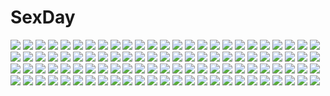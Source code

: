 # SexDay
![](https://konachan.com/image/0e9cd19ce52464d3466a86195738728f/Konachan.com%20-%20182542%20flowers%20light%20mikaduki_tenma%20onii_mikoto%20p19%20school_uniform%20sunflower%20teshigawara_tsubasa%20todoroki_kei%20wasurenagusa_izumi%20water.jpg)
![](https://konachan.com/image/0e2eeda119576e1fa3a6f36a6a2f4072/Konachan.com%20-%2066519%20capura_lin%20saigyouji_yuyuko%20touhou.jpg)
![](https://konachan.com/image/3bd34c6c4bb4e6f63172466464b5ec74/Konachan.com%20-%20288026%20dress%20elise_%28piclic%29%20flowers%20green_hair%20kazami_yuuka%20red_eyes%20ribbons%20short_hair%20touhou.jpg)
![](https://konachan.com/image/85f117b93808c120eb72058620f4f991/Konachan.com%20-%2062282%20brown_hair%20long_hair%20red_eyes%20reiuji_utsuho%20skirt%20thighhighs%20touhou%20wings.jpg)
![](https://konachan.com/image/cdfc11a14b157f6f02159789e28968c3/Konachan.com%20-%20281697%202girls%20blush%20breasts%20cleavage%20demon%20drink%20fang%20flowers%20garter%20horns%20long_hair%20no_bra%20ponytail%20purple_eyes%20raiou%20red_eyes%20sake%20sky%20umbrella%20white_hair.jpg)
![](https://konachan.com/image/72041ffd87fb6d654ae1dc903a4d062f/Konachan.com%20-%20175726%20aizawa_inori%20anthropomorphism%20blonde_hair%20blue_eyes%20boots%20internet_explorer%20microsoft%20os-tan%20thighhighs%20zettai_ryouiki.jpg)
![](https://konachan.com/jpeg/8cae5c2d3339022b0908605f56302828/Konachan.com%20-%20152788%20apple%20blush%20brown_hair%20chibi%20cosplay%20food%20fruit%20horo%20langbazi%20long_hair%20maoyuu_maou_yuusha%20ookami_to_koushinryou%20parody%20red_eyes%20signed%20tail%20wolfgirl.jpg)
![](https://konachan.com/image/2cba83dcd1598b3bcdd6e764663b64b0/Konachan.com%20-%2050097%20blonde_hair%20bra%20k-on%21%20kotobuki_tsumugi%20kotobuki_utage%20long_hair%20panties%20see_through%20underwear.jpg)
![](https://konachan.com/jpeg/3573d053d2788ee5eb64ff493b5c667f/Konachan.com%20-%20226901%20aiura%20amaya_kanaka%20iwasawa_saki%20uehara_ayuko%20yuuki_tatsuya.jpg)
![](https://konachan.com/image/0d7768c234520a922e7f24a7377ae699/Konachan.com%20-%20128668%20alice_margatroid%20blonde_hair%20book%20doll%20kirisame_marisa%20monio%20short_hair%20touhou.jpg)
![](https://konachan.com/jpeg/026d8e20292f548070344a47885835cc/Konachan.com%20-%20120269%20asa_project%20game_cg%20kinomoto_nokia%20panta%20renai_zero_kilometer.jpg)
![](https://konachan.com/image/e259f1d1a2d6b51629352a263bd07f79/Konachan.com%20-%20240105%20breasts%20brown_eyes%20brown_hair%20cleavage%20drink%20ecell%20food%20gloves%20headband%20long_hair%20navel%20ofuda%20red_eyes%20red_hair%20tears%20thighhighs%20twintails%20wink.jpg)
![](https://konachan.com/jpeg/a6911f976a18ee42473934ba21c15deb/Konachan.com%20-%20195805%202girls%20breasts%20cleavage%20dress%20erect_nipples%20miwa_shirow%20no_bra%20sasaki_kotone%20scan%20suzuhara_misae%20thighhighs%20torn_clothes%20underboob.jpg)
![](https://konachan.com/image/dd8a0a703a0dbff3f009372209e33ec0/Konachan.com%20-%2060421%20butterfly%20umineko_no_naku_koro_ni%20virgilia.jpg)
![](https://konachan.com/jpeg/58a08c943681a75093db0dc452166c83/Konachan.com%20-%20156272%20aqua_hair%20barefoot%20blush%20hatsune_miku%20long_hair%20swimsuit%20twintails%20vocaloid%20wokada.jpg)
![](https://konachan.com/jpeg/091f41afa6255a559afa7c2068eb1b78/Konachan.com%20-%20296167%202girls%20breasts%20cleavage%20fireworks%20haribote_%28tarao%29%20japanese_clothes%20long_hair%20nakano_itsuki%20nakano_nino%20no_bra%20nopan%20red_hair%20yukata.jpg)
![](https://konachan.com/image/bbe548326c9cac5a35fc027025707602/Konachan.com%20-%20143611%20cosmo_%28pixiv12140406%29%20gyarados%20pikachu%20pokemon.jpg)
![](https://konachan.com/image/bf9c62ed1bf27260a1f2741280d55290/Konachan.com%20-%20307754%20bed%20black_eyes%20blonde_hair%20bra%20breasts%20cleavage%20navel%20open_shirt%20original%20panties%20pokachu%20school_uniform%20shirt%20short_hair%20skirt%20skirt_lift%20underwear.jpg)
![](https://konachan.com/image/8c929c762b7691710bc3619a64c4a338/Konachan.com%20-%2085275%202girls%20black_hair%20blackegg%20blonde_hair%20blue_eyes%20brown_eyes%20dress%20long_hair%20navel%20panty_%28character%29%20pink_hair%20ritsuki%20stocking_%28character%29%20wings.jpg)
![](https://konachan.com/image/08069c3cb2124e5f55a679b3808b6103/Konachan.com%20-%2022284%20kamyu%20utawarerumono.jpg)
![](https://konachan.com/jpeg/df55f6e67fe44ac638ad2fde1a520595/Konachan.com%20-%20108319%20black_hair%20bloomers%20blush%20breasts%20fault%20game_cg%20gym_uniform%20long_hair%20nipples%20panties%20shirt_lift%20sideboob%20taka_tony%20thighhighs%20twintails%20underwear.jpg)
![](https://konachan.com/image/9655387a8221aa8f022ef1f6c5620928/Konachan.com%20-%20210825%20angel%20book%20halo%20jibril%20navel%20no_game_no_life%20pink_hair%20tagme_%28artist%29%20wings%20yellow_eyes.jpg)
![](https://konachan.com/image/1e2ec58d1145b861e3619cf77d197f35/Konachan.com%20-%20226795%20gensou_kuro_usagi%20love_live%21_school_idol_project%20nishikino_maki%20yazawa_nico.jpg)
![](https://konachan.com/image/e24076dd133c67d629604a99723e34d2/Konachan.com%20-%20242953%20azumi_kotarou%20male%20mizuno_akane%20signed%20tagme_%28artist%29%20tsuki_ga_kirei.jpg)
![](https://konachan.com/image/1bb365d543f66c2be9197757f8dff345/Konachan.com%20-%208041%20aquaplus%20ilfa%20kouno_harumi%20leaf%20silfa%20to_heart%20to_heart_2.jpg)
![](https://konachan.com/jpeg/b3da38bb2a5640a9e180c2d2975382ab/Konachan.com%20-%2080466%20blue_eyes%20blue_hair%20bow%20cirno%20dress%20fairy%20popsicle%20short_hair%20touhou%20water%20wings.jpg)
![](https://konachan.com/image/58fc5a79d5ba131e7c7ead095395d91e/Konachan.com%20-%20119650%20dress%20hatsune_miku%20headphones%20long_hair%20twintails%20vocaloid%20wink.jpg)
![](https://konachan.com/jpeg/db2b1dd4156c55b6ac079f0bf68eea1c/Konachan.com%20-%20274644%20anus%20ass%20ass_grab%20blue_eyes%20blue_hair%20bondage%20breasts%20chain%20f-cla%20game_cg%20horns%20long_hair%20navel%20nipples%20nude%20penis%20pussy%20sex%20tail%20thighhighs.jpg)
![](https://konachan.com/image/a45c6dff440ecb3638006b3c8af802dc/Konachan.com%20-%2020815%20blue%20fullmetal_alchemist%20roy_mustang%20uniform.jpg)
![](https://konachan.com/jpeg/d76bc396c3e6e14078210329c9d2e931/Konachan.com%20-%20174638%20all_male%20ana_bi%20black_hair%20hanamichi_sakuragi%20male%20red_hair%20rukawa_kaede%20short_hair%20slam_dunk%20sport.jpg)
![](https://konachan.com/jpeg/d3376e8c5f72dc94b921b6cf82eea093/Konachan.com%20-%20140007%20escu%3Ade%20game_cg%20gurenka%20iizuka_kanako%20nekonyan.jpg)
![](https://konachan.com/jpeg/4f30ea16b0c239038676977484d77fad/Konachan.com%20-%20270319%202girls%20animal%20bow%20braids%20brown_hair%20building%20city%20dohj001%20dress%20flowers%20long_hair%20original%20red_eyes%20thighhighs%20twins.jpg)
![](https://konachan.com/jpeg/e6c81e83f526c95b79a005437e5ceb99/Konachan.com%20-%20275820%20anthropomorphism%20brown_eyes%20brown_hair%20drink%20ica%20kantai_collection%20scarf%20sendai_%28kancolle%29%20short_hair%20skirt%20thighhighs.jpg)
![](https://konachan.com/image/c157c7133d65b1935d4c3d56685f3ff3/Konachan.com%20-%20189034%20aldnoah.zero%20all_male%20feng_%28s9654431%29%20gun%20male%20slaine_troyard%20weapon.jpg)
![](https://konachan.com/image/617b04fc64d3a7723cc8f824a78d076e/Konachan.com%20-%20263880%20bed%20bikini%20breasts%20choker%20cosplay%20gloves%20headband%20jema%20long_hair%20navel%20panties%20purple_eyes%20purple_hair%20swimsuit%20tail%20thighhighs%20touhou%20underwear%20wings.jpg)
![](https://konachan.com/jpeg/9ffbc9fbe0e7c82fa7d4326955fe143d/Konachan.com%20-%20259184%20animal%20bird%20manino_%28mofuritaionaka%29%20nobody%20original%20signed.jpg)
![](https://konachan.com/jpeg/fb7fd6180c1a8a96b1e64746546f2a0f/Konachan.com%20-%20278751%20boots%20breasts%20cape%20collar%20fire%20food%20garter%20konshin%20long_hair%20original%20panties%20rain%20red_eyes%20signed%20tail%20tattoo%20underboob%20underwear%20water%20white_hair.jpg)
![](https://konachan.com/jpeg/20dd31c48fd309d70f0dac8c2b3a4a64/Konachan.com%20-%20279477%20armor%20blue_eyes%20bow%20bubbles%20fate_grand_order%20fate_%28series%29%20flowers%20long_hair%20meltryllis%20polychromatic%20purple_hair%20underwater%20water%20yukisame.jpg)
![](https://konachan.com/jpeg/fe4c3d702bae10b8ce8f2f0c7c747742/Konachan.com%20-%20196915%20black_hair%20brown_eyes%20game_cg%20kujiragami_no_tearstilla%20loli%20long_hair%20mikagami_mamizu%20navel%20panties%20riru_whale%20sky%20tree%20underwear%20whirlpool.jpg)
![](https://konachan.com/image/dcc0fed743ac05e07ac126c8579d80d9/Konachan.com%20-%2077349%20animal_ears%20blue_eyes%20brown_hair%20original%20yuna_%28rutera%29.jpg)
![](https://konachan.com/image/9bd6081b914401d9f51f717e98a23eb5/Konachan.com%20-%2085925%20aqua_eyes%20aqua_hair%20close%20hatsune_miku%20petals%20tie%20twintails%20vocaloid%20white.jpg)
![](https://konachan.com/image/ee93bfecd2d37582298fe4b1aedf683e/Konachan.com%20-%20145226%20barefoot%20blue_eyes%20blue_hair%20blush%20denpa_onna_to_seishun_otoko%20panties%20school_uniform%20touwa_erio%20underwear.jpg)
![](https://konachan.com/image/673aac5e5a65a6052110398e1b091011/Konachan.com%20-%2095722%20dress%20flowers%20shigemitsubaki.jpg)
![](https://konachan.com/jpeg/08525eab41c942b238ca41919b6630bf/Konachan.com%20-%20132769%20breast_hold%20brown_eyes%20dracu-riot%21%20game_cg%20inamura_rio%20long_hair%20muririn%20mutsura_yuuto%20pajamas%20purple_hair%20yuzusoft.jpg)
![](https://konachan.com/image/aaf72134216f89e19c2fa753dd16f6a6/Konachan.com%20-%2053804%2015_bisyoujo_hyouryuuki%20kuroda_kazuya.jpg)
![](https://konachan.com/image/310ea5cfee094e56a19df564d7d31778/Konachan.com%20-%20170693%20apple%20black_hair%20blue_eyes%20blue_hair%20food%20fruit%20kill_la_kill%20matoi_ryuuko%20mikisugi_aikurou%20red%20sako%20short_hair.jpg)
![](https://konachan.com/image/58328c69f4151a62d31bc827b1af4d53/Konachan.com%20-%20255837%20animal%20braids%20brown_hair%20dog%20glasses%20green_eyes%20jpeg_artifacts%20long_hair%20morifumi%20original%20snow%20winter.jpg)
![](https://konachan.com/image/ce77c36c64dbf50e72a383d0537f0526/Konachan.com%20-%20190663%20anthropomorphism%20ass%20blonde_hair%20halloween%20jpeg_artifacts%20long_hair%20lucknight%20panties%20rensouhou-chan%20shirt_lift%20thighhighs%20underwear%20white_hair.jpg)
![](https://konachan.com/image/563c6ca2ef2b0dff00b463a0c4438c06/Konachan.com%20-%2081837%20blue_hair%20hatsune_miku%20headphones%20signed%20twintails%20vocaloid%20watermark.jpg)
![](https://konachan.com/jpeg/eba2a9d931e9d42df284abda17abbae9/Konachan.com%20-%20167760%20blush%20breasts%20censored%20chris_crawford%20game_cg%20marmalade%20nipples%20nopan%20panties%20panty_pull%20penis%20pink_hair%20red_eyes%20short_hair%20socks%20underwear%20wet.jpg)
![](https://konachan.com/image/dacfee425c33deeb4f10d6e1312adb62/Konachan.com%20-%20143555%20brown_hair%20erhu%20flowers%20japanese_clothes%20original%20yukata.jpg)
![](https://konachan.com/jpeg/a22c55d690e368b1c2f86dcf06712ee9/Konachan.com%20-%20258132%20annin_doufu%20idolmaster%20idolmaster_cinderella_girls%20japanese_clothes%20kimono%20mimura_kanako%20sakuma_mayu%20shimamura_uzuki%20shrine.jpg)
![](https://konachan.com/image/465e8195d3fa201c3e5965c1b0d43408/Konachan.com%20-%2025947%20chobits%20freya%20purple%20tattoo%20techgirl%20vector.jpeg)
![](https://konachan.com/jpeg/61a2d9ce439832a922df970fd49526d6/Konachan.com%20-%20241659%202girls%20anthropomorphism%20ass%20bikini%20blonde_hair%20blush%20breasts%20gloves%20green_eyes%20kantai_collection%20long_hair%20narynn%20shoujo_ai%20swimsuit%20white.jpg)
![](https://konachan.com/image/b39d71543b199855eb73854a281e60ce/Konachan.com%20-%2081102%20animal_ears%20black_hair%20ch%40r%20long_hair%20necro-san%20original%20tagme.jpg)
![](https://konachan.com/jpeg/0e5e997416decdea18235a83edd753e1/Konachan.com%20-%20188234%20akabeisoft3%20akizora_momiji%20clouds%20dekinai_watashi_ga_kurikaesu%20furukawa_ren%20game_cg%20loli%20long_hair%20red_eyes%20sky%20sunset%20water%20white_hair.jpg)
![](https://konachan.com/image/7bb34a1baca8d6752e9e8e06589e02b6/Konachan.com%20-%20210444%20ibara_kasen%20jpeg_artifacts%20tears%20touhou.jpg)
![](https://konachan.com/image/3e28041cb39688b86c4583c52019d45e/Konachan.com%20-%20176633%20kuroki_rei%20long_hair%20michairu%20shoujo_ai%20vividred_operation.jpg)
![](https://konachan.com/image/e48579ac64525dd7c523397c0db108cc/Konachan.com%20-%2038129%20bra%20calendar%20himuro_akari%20night_wizard%20nipples%20over_drive%20panties%20underwear%20vector.jpg)
![](https://konachan.com/image/9292a3b0d4a82506c4ac4b6b11a45cc8/Konachan.com%20-%2095004%20chibi%20kagamine_len%20kagamine_rin%20male%20vocaloid.jpg)
![](https://konachan.com/image/c2e7de39c0d500ba6be0b861126ac7bc/Konachan.com%20-%20261558%202girls%20black_hair%20bondage%20bow%20breast_grab%20brown_eyes%20green_eyes%20harukigenia%20long_hair%20no_bra%20purple_hair%20shirt_lift%20sonoda_umi%20toujou_nozomi%20yuri.jpg)
![](https://konachan.com/image/090ddd8fbd898330cfc4977930f5af64/Konachan.com%20-%2090979%20blue_eyes%20fantasy_earth_zero%20green_hair%20long_hair%20nipples%20no_bra%20skirt%20topless%20toshi_makoto.jpg)
![](https://konachan.com/image/5033f66f53473f38a49025e4f1da8706/Konachan.com%20-%20125242%20game_cg%20long_hair%20lunaris_filia%20mikagami_mamizu%20minase_yukari%20whirlpool.jpg)
![](https://konachan.com/jpeg/8ce4d8ce09bf6e48df6f873049355f86/Konachan.com%20-%20244576%20blush%20breasts%20headphones%20nipples%20onsen%20pink_eyes%20pink_hair%20sonico%20super_sonico%20v-mag%20water.jpg)
![](https://konachan.com/image/e83e18042d3077ffd1b29d0a04e860f6/Konachan.com%20-%2049534%20aisaka_taiga%20jpeg_artifacts%20kawashima_ami%20kushieda_minori%20toradora.jpg)
![](https://konachan.com/image/38b3d8f225465ac208d7816e96fc53b7/Konachan.com%20-%2039577%20hidamari_sketch%20ume_aoki%20yuno.jpg)
![](https://konachan.com/jpeg/c50561a1af3c3850bb4c52e9c77c8789/Konachan.com%20-%20230628%20aliasing%20aqua_eyes%20aqua_hair%20ass%20bed%20blush%20bra%20breasts%20censored%20gloves%20long_hair%20nipples%20panties%20papino%20penis%20pussy%20sex%20twintails%20underwear%20vocaloid.jpg)
![](https://konachan.com/image/8a4bcb045a2dae00f7edc5aa3afcea84/Konachan.com%20-%2028140%202girls%20alice_parade%20breast_grab%20breasts%20bunnygirl%20game_cg%20inemuri_yamane%20kiss%20nipples%20unisonshift%20usagi_luna_hatsujou%20yuri.jpg)
![](https://konachan.com/image/4e1982382bc89ee43fcbe4051ee749c9/Konachan.com%20-%20102990%20animal%20bird%20blonde_hair%20bow%20brown_eyes%20dress%20hatsuko%20long_hair%20original.jpg)
![](https://konachan.com/image/e281fa1ee9f22c42da105bd5a135b598/Konachan.com%20-%20101998%20animal%20tagme.jpg)
![](https://konachan.com/jpeg/74b4f8ed3cca18b18a99d515def7186f/Konachan.com%20-%20283946%20animal_ears%20brown_hair%20fast-runner-2024%20raphtalia%20red_eyes%20tate_no_yuusha_no_nariagari%20thighhighs%20underwear%20watermark.jpg)
![](https://konachan.com/image/e3cf66c00e88bc4d1aa5a27ac5b80fee/Konachan.com%20-%2023802%20fate_testarossa%20mahou_shoujo_lyrical_nanoha%20takamachi_nanoha.jpg)
![](https://konachan.com/image/c6a694f5d5dbe9e7e08e6dc4f603c6a0/Konachan.com%20-%2023045%20koge_donbo%20misha%20pita_ten.jpg)
![](https://konachan.com/image/5674ac302bf6d7d1616dd3ff3797838f/Konachan.com%20-%2041016%20balsa%20seirei_no_moribito%20spear%20weapon.jpg)
![](https://konachan.com/image/3e7a7daabd3115790a5f28475e4a2a77/Konachan.com%20-%2019334%20mai-hime.jpg)
![](https://konachan.com/image/0ea0ab37f092b51d9e2b668cccd7f1b1/Konachan.com%20-%20164029%20black_hair%20gun%20long_hair%20original%20pantyhose%20red_eyes%20saitom%20school_uniform%20skirt%20torn_clothes%20weapon.jpg)
![](https://konachan.com/image/ab409281885a11e5005b1584896a5267/Konachan.com%20-%20101632%20nekokotei%20patchouli_knowledge%20touhou.jpg)
![](https://konachan.com/jpeg/acea600bade1eddc63d4a0bdabda3496/Konachan.com%20-%20299873%20bikini%20blonde_hair%20blue_eyes%20breasts%20cleavage%20erect_nipples%20fate_grand_order%20fate_%28series%29%20hat%20ponytail%20sketch%20swimsuit%20underboob%20white%20yu-kinouhasu.jpg)
![](https://konachan.com/jpeg/c37fc0d96ac330f41401cfe294dc1aff/Konachan.com%20-%2032465%20ass%20bondage%20breasts%20purple_hair%20ramiya_ryo%20rope%20tagme.jpg)
![](https://konachan.com/image/5337421bef3e389801eac1db86ae70e1/Konachan.com%20-%20131307%202girls%20abe_kanari%20futaba_anzu%20idolmaster%20idolmaster_cinderella_girls%20mimura_kanako%20sleeping%20thighhighs.jpg)
![](https://konachan.com/image/a08eab05a5b26fc0c4d89afd946735e7/Konachan.com%20-%20133514%20idolmaster%20takatsuki_yayoi.jpg)
![](https://konachan.com/jpeg/679cf538c9888c78346c0972d0d50b77/Konachan.com%20-%20223331%20anal%20animal_ears%20breasts%20collar%20doggirl%20idolmaster%20idolmaster_cinderella_girls%20kyouki%20nipples%20shibuya_rin%20tail%20thighhighs%20third-party_edit%20white.jpg)
![](https://konachan.com/image/f08a3e5b7566c14aa2b0612c097c5ca2/Konachan.com%20-%20237309%20bodysuit%20breasts%20gloves%20mechagirl%20original%20purple_eyes%20purple_hair%20short_hair%20skintight%20srh%20thighhighs.jpg)
![](https://konachan.com/jpeg/22660759d5cc51e54dee4f14f284bd43/Konachan.com%20-%20228543%20ame_%28d.s._-dal_segno-%29%20aqua_eyes%20aqua_hair%20blush%20circus%20clouds%20d.s._-dal_segno-%20game_cg%20long_hair%20scarf%20sky%20tanihara_natsuki%20tree.jpg)
![](https://konachan.com/image/79ead885532bcf964ee6e38eaa005ddd/Konachan.com%20-%20301648%20aqua_hair%20bow%20long_hair%20navel%20original%20pantyhose%20school_uniform%20skirt%20ssangbong-llama%20tail%20twintails%20white.jpg)
![](https://konachan.com/jpeg/e9d55c07da5459684b2bf790c6f27dfa/Konachan.com%20-%20277320%202girls%20aosoraa6%20aqua_eyes%20bandaid%20blue_hair%20boots%20braids%20food%20hat%20instrument%20long_hair%20microphone%20original%20pink_eyes%20pink_hair%20short_hair%20skirt%20wink.jpg)
![](https://konachan.com/image/a9b659c58a7e7b34075884d5da20e99f/Konachan.com%20-%20190597%20bikini%20breasts%20cameltoe%20dengeki_hime%20fang%20jpeg_artifacts%20logo%20long_hair%20nekoneko_soft%20nipples%20pink_hair%20sumire%20swimsuit%20tsukasa_yuuki%20water%20wink.jpg)
![](https://konachan.com/jpeg/f672494c68fdd4eb27895f408f3c99fa/Konachan.com%20-%20195551%20blue_eyes%20brown_hair%20crying%20demon%20dress%20fire%20koakuma%20long_hair%20necklace%20tears%20touhou%20u-joe%20wings.jpg)
![](https://konachan.com/jpeg/d6aad0f0152e515b0645f9ba001b17bd/Konachan.com%20-%2056066%20purple_hair%20saigyouji_yuyuko%20short_hair%20touhou%20zoom_layer.jpg)
![](https://konachan.com/image/8ed23b38ad0894f195eace1c81299de5/Konachan.com%20-%2038124%20breast_grab%20golden_darkness%20kotegawa_yui%20lala_satalin_deviluke%20momioka_risa%20nude%20onsen%20sairenji_haruna%20sawada_mio%20to_love_ru%20towel%20yuuki_rito.jpg)
![](https://konachan.com/image/bb46c8d27e040d70b7151dfdf166be09/Konachan.com%20-%20290607%20aliasing%20bed%20blush%20cameltoe%20kazumasa%20long_hair%20original%20pink_eyes%20school_swimsuit%20swimsuit%20thighhighs%20white_hair.jpg)
![](https://konachan.com/image/e6d3e7d6377a37440eb4218a0d58e5f0/Konachan.com%20-%20153186%20blue_eyes%20blue_hair%20city%20green_eyes%20green_hair%20guitar_%28artist%29%20gumi%20hatsune_miku%20sky%20vocaloid.jpg)
![](https://konachan.com/jpeg/8004a3996944c817d14c85faa39a28e9/Konachan.com%20-%2091149%20blush%20brown_hair%20chibi%20christmas%20hat%20last_order%20rubii%20santa_costume%20santa_hat%20short_hair%20to_aru_majutsu_no_index%20white.jpg)
![](https://konachan.com/jpeg/1550661b8466d5a4586f1aaef52acff7/Konachan.com%20-%20264830%20blonde_hair%20breasts%20chain%20cleavage%20elbow_gloves%20fate_grand_order%20fate_%28series%29%20fumio_%28kanmi%29%20gloves%20green_eyes%20nero_claudius_%28fate%29%20short_hair.jpg)
![](https://konachan.com/jpeg/ea996197c1c68c43ab9bcaa1642a0f4b/Konachan.com%20-%20243064%20animal%20bird%20blonde_hair%20boots%20building%20city%20clouds%20flowers%20gloves%20green_eyes%20original%20pierorabu%20short_hair%20skirt%20sky%20sword%20thighhighs%20water%20weapon.jpg)
![](https://konachan.com/image/1a275bae1d6940f7e12d79e808147005/Konachan.com%20-%20108350%20blue_eyes%20hyakka_ryouran_samurai_girls%20long_hair%20ponytail%20red_hair%20yagyuu_juubei.jpg)
![](https://konachan.com/image/8b683bf77eaaf999aa90d1a70903fab8/Konachan.com%20-%2023081%20hakurei_reimu%20japanese_clothes%20miko%20rokuwata_tomoe%20touhou.jpg)
![](https://konachan.com/image/fe29d96ed8e69b2857f390743cb13e78/Konachan.com%20-%2089282%20animal_ears%20aqua_eyes%20blonde_hair%20brown_hair%20bunnygirl%20catgirl%20food%20foxgirl%20gray_hair%20orange_hair%20tagme%20tail%20underwear%20wolfgirl%20yoshino_ryou.jpg)
![](https://konachan.com/jpeg/317b874f11d7e85de5aae79dbf8da209/Konachan.com%20-%20191900%20barefoot%20blue_eyes%20breasts%20cait%20cross%20dark_skin%20gradient%20hathor_%28p%26d%29%20horns%20long_hair%20navel%20nipples%20pink_hair%20pussy%20transparent%20uncensored%20wristwear.jpg)
![](https://konachan.com/image/3474abde1a62196f04e2924b2b8ab4e0/Konachan.com%20-%2018182%20fate_%28series%29%20fate_stay_night%20medea_%28fate%29%20pointed_ears.jpg)
